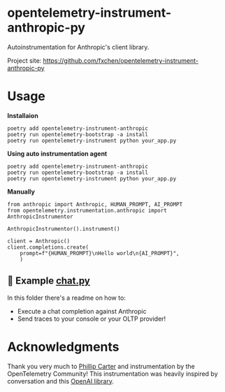 # opentelemetry-instrument-anthropic-py

Autoinstrumentation for Anthropic's client library.

Project site: https://github.com/fxchen/opentelemetry-instrument-anthropic-py

# Usage

**Installaion**

```
poetry add opentelemetry-instrument-anthropic
poetry run opentelemetry-bootstrap -a install
poetry run opentelemetry-instrument python your_app.py
```

**Using auto instrumentation agent**

```
poetry add opentelemetry-instrument-anthropic
poetry run opentelemetry-bootstrap -a install
poetry run opentelemetry-instrument python your_app.py
```

**Manually**

```
from anthropic import Anthropic, HUMAN_PROMPT, AI_PROMPT
from opentelemetry.instrumentation.anthropic import AnthropicInstrumentor

AnthropicInstrumentor().instrument()

client = Anthropic()
client.completions.create(
    prompt=f"{HUMAN_PROMPT}\nHello world\n{AI_PROMPT}",
    )
```

## 🔗 Example [chat.py](./example)

In this folder there's a readme on how to:

- Execute a chat completion against Anthropic
- Send traces to your console or your OLTP provider!

# Acknowledgments

Thank you very much to [Phillip Carter](https://github.com/cartermp) and instrumentation by the OpenTelemetry Community! This instrumentation was heavily inspired by conversation and this [OpenAI library](https://github.com/cartermp/opentelemetry-instrument-openai-py/tree/main).
